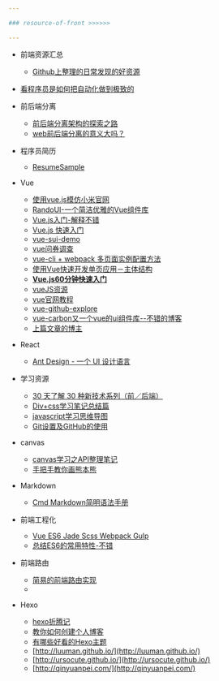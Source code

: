 ```yaml
---

### resource-of-front >>>>>>

---
```


* 前端资源汇总
    * [Github上整理的日常发现的好资源](https://github.com/poetries/mywiki)

* [看程序员是如何把自动化做到极致的](http://blog.jobbole.com/100744/)  
* 前后端分离
    * [前后端分离架构的探索之路](https://segmentfault.com/a/1190000003795517)
    * [web前后端分离的意义大吗？](http://www.zhihu.com/question/28207685)
* 程序员简历
    * [ResumeSample](https://github.com/geekcompany/ResumeSample)
* Vue
    * [使用vue.js模仿小米官网](https://github.com/wendaosanshou/mi-by-vue)
    * [RandoUI-一个简洁优雅的Vue组件库](https://github.com/luojilab/radon-ui)
    * [Vue.js入门-解释不错](http://igeekbar.com/igeekbar/post/109.htm)
    * [Vue.js 快速入门](http://www.imooc.com/article/2688)
    * [vue-sui-demo](https://github.com/eteplus/vue-sui-demo/)
    * [vue问券调查](https://github.com/pramper/Demos/tree/master/Vue-Demos/Questionnaire)
    * [vue-cli + webpack 多页面实例配置方法](http://lanchenglv.com/article/2016/0826/vue-cli_webpack_multi-page.html)
    * [使用Vue快速开发单页应用－主体结构](https://segmentfault.com/a/1190000006711743)
    * [**Vue.js60分钟快速入门**](http://mp.weixin.qq.com/s?__biz=MzAxODE2MjM1MA==&mid=2651551140&idx=1&sn=5b791228d7978a837bb83063cf6e07d6&scene=0#wechat_redirect)
    * [vueJS资源](http://web.jobbole.com/?s=vue)
    * [vue官网教程](http://cn.vuejs.org/guide/overview.html)
    * [vue-github-explore](https://github-e.leanapp.cn/user/SidKwok/repos)
    * [vue-carbon又一个vue的ui组件库--不错的博客](http://gold.xitu.io/entry/57cd28375bbb500074f91bcf)
    * [上篇文章的博主](http://www.myronliu.com/)
* React
    * [Ant Design - 一个 UI 设计语言](http://ant.design/)

* 学习资源
    * [30 天了解 30 种新技术系列（前／后端）](http://gold.xitu.io/entry/57c928160e3dd90063e3267d)
    * [Div+css学习笔记总结篇](http://www.jianshu.com/p/8ebebb84b1c1)
    * [javascript学习思维导图](http://weber.pub/javascript%E5%AD%A6%E4%B9%A0%E6%80%9D%E7%BB%B4%E5%AF%BC%E5%9B%BE/104.html)
    * [Git设置及GitHub的使用](http://www.cnblogs.com/peterzd/archive/2012/04/22/2465230.html)
* canvas
    * [canvas学习之API整理笔记](http://luckykun.com/work/2016-09-01/canvas-study01.html)
    * [手把手教你画熊本熊](http://blog.ilanyy.com/html5/draw-kumamon-by-canvas.html)
* Markdown
    * [Cmd Markdown简明语法手册](https://www.zybuluo.com/mdeditor?url=https%3A%2F%2Fwww.zybuluo.com%2Fstatic%2Feditor%2Fmd-help.markdown#cmd-markdown-简明语法手册)
* 前端工程化
    * [Vue ES6 Jade Scss Webpack Gulp](http://www.jeffjade.com/2016/05/08/106-vue-es6-jade-scss-webpack-gulp/)
    * [总结ES6的常用特性-不错](http://luckykun.com/work/2016-05-10/es6-feature.html)
* 前端路由
    * [简易的前端路由实现](https://segmentfault.com/a/1190000006740604)
    * 
* Hexo
    * [hexo折腾记](http://gold.xitu.io/post/57ce675b816dfa00541a87f2)
    * [教你如何创建个人博客](http://gold.xitu.io/entry/57cc12de0e3dd90063f6926d)
    * [有哪些好看的Hexo主题](http://www.zhihu.com/question/24422335)
    * [http://luuman.github.io/](http://luuman.github.io/)
    * [http://ursocute.github.io/](http://ursocute.github.io/)
    * [http://qinyuanpei.com/](http://qinyuanpei.com/)

































